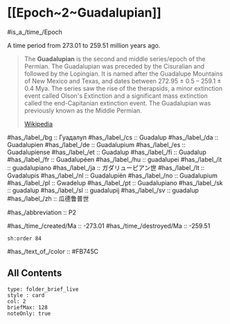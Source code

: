 
# [[Epoch~2~Guadalupian]] 

#is_a_/time_/Epoch 

A time period from 273.01 to 259.51 million years ago. 

> The **Guadalupian** is the second and middle series/epoch of the Permian. The Guadalupian was preceded by the Cisuralian and followed by the Lopingian. It is named after the Guadalupe Mountains of New Mexico and Texas, and dates between 272.95 ± 0.5 – 259.1 ± 0.4 Mya. The series saw the rise of the therapsids, a minor extinction event called Olson's Extinction and a significant mass extinction called the end-Capitanian extinction event. The Guadalupian was previously known as the Middle Permian.
>
> [Wikipedia](https://en.wikipedia.org/wiki/Guadalupian)

#has_/label_/bg  :: Гуадалуп
#has_/label_/cs  :: Guadalup
#has_/label_/da  :: Guadalupien
#has_/label_/de  :: Guadalupium
#has_/label_/es  :: Guadalupiense
#has_/label_/et  :: Guadalup
#has_/label_/fi  :: Guadalup
#has_/label_/fr  :: Guadalupéen
#has_/label_/hu  :: guadalupei
#has_/label_/it  :: guadalupiano
#has_/label_/ja  :: ガダリューピアン世
#has_/label_/lt  :: Gvadalupis
#has_/label_/nl  :: Guadalupiën
#has_/label_/no  :: Guadalupium
#has_/label_/pl  :: Gwadelup
#has_/label_/pt  :: Guadalupiano
#has_/label_/sk  :: guadalup
#has_/label_/sl  :: guadalupij
#has_/label_/sv  :: guadalup
#has_/label_/zh  :: 瓜德鲁普世

#has_/abbreviation :: P2

#has_/time_/created/Ma :: -273.01 
#has_/time_/destroyed/Ma :: -259.51 

    sh:order 84 

#has_/text_of_/color :: #FB745C

## All Contents

```ccard
type: folder_brief_live
style : card
col: 2
briefMax: 128
noteOnly: true
```


